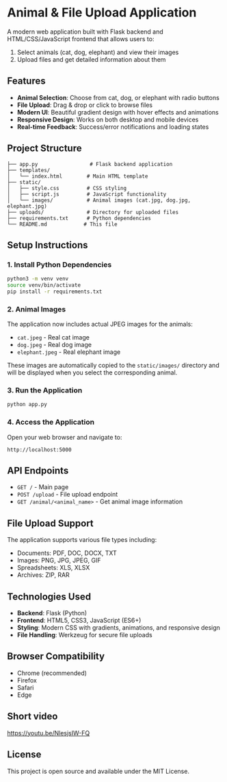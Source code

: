 # Animal & File Upload Application

A modern web application built with Flask backend and HTML/CSS/JavaScript frontend that allows users to:
1. Select animals (cat, dog, elephant) and view their images
2. Upload files and get detailed information about them

## Features

- **Animal Selection**: Choose from cat, dog, or elephant with radio buttons
- **File Upload**: Drag & drop or click to browse files
- **Modern UI**: Beautiful gradient design with hover effects and animations
- **Responsive Design**: Works on both desktop and mobile devices
- **Real-time Feedback**: Success/error notifications and loading states

## Project Structure

```
├── app.py                 # Flask backend application
├── templates/
│   └── index.html        # Main HTML template
├── static/
│   ├── style.css         # CSS styling
│   ├── script.js         # JavaScript functionality
│   └── images/           # Animal images (cat.jpg, dog.jpg, elephant.jpg)
├── uploads/              # Directory for uploaded files
├── requirements.txt      # Python dependencies
└── README.md            # This file
```

## Setup Instructions

### 1. Install Python Dependencies
```bash
python3 -m venv venv
source venv/bin/activate
pip install -r requirements.txt
```

### 2. Animal Images
The application now includes actual JPEG images for the animals:
- `cat.jpeg` - Real cat image
- `dog.jpeg` - Real dog image  
- `elephant.jpeg` - Real elephant image

These images are automatically copied to the `static/images/` directory and will be displayed when you select the corresponding animal.

### 3. Run the Application
```bash
python app.py
```

### 4. Access the Application
Open your web browser and navigate to:
```
http://localhost:5000
```

## API Endpoints

- `GET /` - Main page
- `POST /upload` - File upload endpoint
- `GET /animal/<animal_name>` - Get animal image information

## File Upload Support

The application supports various file types including:
- Documents: PDF, DOC, DOCX, TXT
- Images: PNG, JPG, JPEG, GIF
- Spreadsheets: XLS, XLSX
- Archives: ZIP, RAR

## Technologies Used

- **Backend**: Flask (Python)
- **Frontend**: HTML5, CSS3, JavaScript (ES6+)
- **Styling**: Modern CSS with gradients, animations, and responsive design
- **File Handling**: Werkzeug for secure file uploads

## Browser Compatibility

- Chrome (recommended)
- Firefox
- Safari
- Edge

## Short video
https://youtu.be/NlesjsIW-FQ

## License

This project is open source and available under the MIT License.
